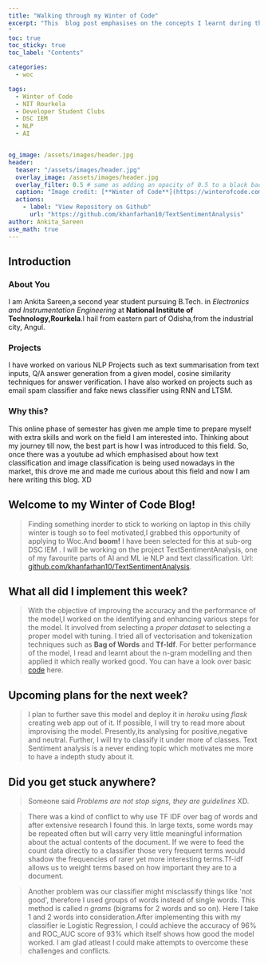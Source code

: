 ```yaml
---
title: "Walking through my Winter of Code"
excerpt: "This  blog post emphasises on the concepts I learnt during the phase 1 of the project of Text Sentiment Analysis.From learning various new tokenization techniques to learning modelling the classifiers,this covers it all.
"
toc: true
toc_sticky: true
toc_label: "Contents"

categories:
  - woc

tags:
  - Winter of Code
  - NIT Rourkela
  - Developer Student Clubs
  - DSC IEM
  - NLP
  - AI


og_image: /assets/images/header.jpg
header:
  teaser: "/assets/images/header.jpg"
  overlay_image: /assets/images/header.jpg
  overlay_filter: 0.5 # same as adding an opacity of 0.5 to a black background
  caption: "Image credit: [**Winter of Code**](https://winterofcode.com/) on [**Instagram**](https://www.instagram.com/winterofcode/)"
  actions:
    - label: "View Repository on Github"
      url: "https://github.com/khanfarhan10/TextSentimentAnalysis"
author: Ankita_Sareen
use_math: true
---
```

## Introduction

### About You
I am Ankita Sareen,a second year student pursuing B.Tech. in *Electronics and Instrumentation Engineering* at **National Institute of Technology,Rourkela**.I hail from eastern part of Odisha,from the industrial city, Angul.
### Projects
I have worked on various NLP Projects such as text summarisation from text inputs, Q/A answer generation from a given model, cosine similarity techniques for answer verification.
I have also worked on projects such as email spam classifier and fake news classifier using RNN and LTSM.

### Why this?
This online phase of semester has given me ample time to prepare myself with extra skills and work on the field I am interested into.
Thinking about my journey till now, the best part is how I was introduced to this field. So, once there was a youtube ad which emphasised about how text classification and image classification is being used nowadays in the market, this drove me and made me curious about this field and now I am here writing this blog. XD

## Welcome to my Winter of Code Blog!

> Finding something inorder to stick to working on laptop in this chilly winter is tough so to feel motivated,I grabbed this opportunity of applying to Woc.And **boom!** I have been selected for this at sub-org DSC IEM . I will be working on the project TextSentimentAnalysis, one of my favourite parts of AI and ML ie NLP and text classification.
Url: [github.com/khanfarhan10/TextSentimentAnalysis](https://github.com/khanfarhan10/TextSentimentAnalysis).

## What all did I implement this week?
> With the objective of improving the accuracy and the performance of the model,I worked on the identifying and enhancing various steps for the model. It involved from selecting a *proper dataset* to selecting a proper model with tuning. I tried all of vectorisation and tokenization techniques such as **Bag of Words** and **Tf-Idf**. For better performance of the model, I read and learnt about the n-gram modelling and then applied it which really worked good.
You can have a look over basic [code](https://colab.research.google.com/drive/14ekbzUx0dcEkzMdwBAhbdf4fflz6lL4H?usp=sharing) here.

## Upcoming plans for the next week?
> I plan to further save this model and deploy it in *heroku* using *flask* creating web app out of it. If possible, I will try to read more about improvising the model.
Presently,its analysing for positive,negative and neutral. Further, I will try to classify it under more of classes. Text Sentiment analysis is a never ending topic which motivates me more to have a indepth study about it.

## Did you get stuck anywhere?
> Someone said *Problems are not stop signs, they are guidelines* XD.

> There was a kind of conflict to why use TF IDF over bag of words and after extensive research I found this.
        In large texts, some words may be repeated often but will carry very little meaningful information about the actual contents of the document. If we were to feed the count data directly to a classifier those very frequent terms would shadow the frequencies of rarer yet more interesting terms.Tf-idf allows us to weight terms based on how important they are to a document.
        
> Another problem was our classifier might misclassify things like 'not good', therefore I used groups of words instead of single words. This method is called *n grams* (bigrams for 2 words and so on). Here I take 1 and 2 words into consideration.After implementing this with my classifier ie Logistic Regression, I could achieve the accuracy of 96% and ROC_AUC score of 93% which itself shows how good the model worked.
I am glad atleast I could make attempts to overcome these challenges and conflicts.


